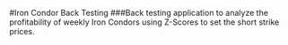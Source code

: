 #Iron Condor Back Testing
###Back testing application to analyze the profitability of weekly Iron Condors using Z-Scores to set the short strike prices.